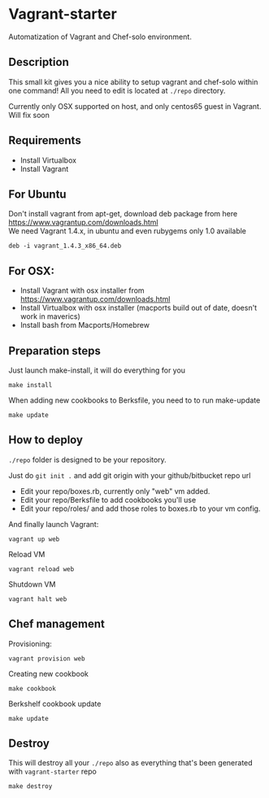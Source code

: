 Vagrant-starter
==================

Automatization of Vagrant and Chef-solo environment.

Description
-----------

This small kit gives you a nice ability to setup vagrant and chef-solo within one command!
All you need to edit is located at `./repo` directory.

Currently only OSX supported on host, and only centos65 guest in Vagrant. Will fix soon

Requirements
------------

* Install Virtualbox
* Install Vagrant

For Ubuntu
----------

Don't install vagrant from apt-get, download deb package from here https://www.vagrantup.com/downloads.html <br />
We need Vagrant 1.4.x, in ubuntu and even rubygems only 1.0 available

```
deb -i vagrant_1.4.3_x86_64.deb
```

For OSX:
--------

* Install Vagrant with osx installer from https://www.vagrantup.com/downloads.html
* Install Virtualbox with osx installer (macports build out of date, doesn't work in maverics)
* Install bash from Macports/Homebrew


Preparation steps
-----------------

Just launch make-install, it will do everything for you
```
make install
```

When adding new cookbooks to Berksfile, you need to to run make-update
```
make update
```

How to deploy
--------------

`./repo` folder is designed to be your repository.

Just do `git init .` and add git origin with your github/bitbucket repo url

* Edit your repo/boxes.rb, currently only "web" vm added.
* Edit your repo/Berksfile to add cookbooks you'll use
* Edit your repo/roles/ and add those roles to boxes.rb to your vm config.

And finally launch Vagrant:
```
vagrant up web
```

Reload VM

```
vagrant reload web
```

Shutdown VM

```
vagrant halt web
```


Chef management
---------------

Provisioning:

```
vagrant provision web
```

Creating new cookbook

```
make cookbook
```

Berkshelf cookbook update

```
make update
```


Destroy
-------

This will destroy all your `./repo` also as everything that's been generated with `vagrant-starter` repo
```
make destroy
```

